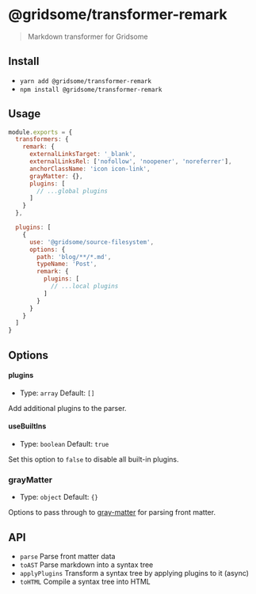 # @gridsome/transformer-remark

> Markdown transformer for Gridsome

## Install
- `yarn add @gridsome/transformer-remark`
- `npm install @gridsome/transformer-remark`

## Usage

```js
module.exports = {
  transformers: {
    remark: {
      externalLinksTarget: '_blank',
      externalLinksRel: ['nofollow', 'noopener', 'noreferrer'],
      anchorClassName: 'icon icon-link',
      grayMatter: {},
      plugins: [
        // ...global plugins
      ]
    }
  },

  plugins: [
    {
      use: '@gridsome/source-filesystem',
      options: {
        path: 'blog/**/*.md',
        typeName: 'Post',
        remark: {
          plugins: [
            // ...local plugins
          ]
        }
      }
    }
  ]
}
```

## Options

#### plugins

- Type: `array` Default: `[]`

Add additional plugins to the parser.

#### useBuiltIns

- Type: `boolean` Default: `true`

Set this option to `false` to disable all built-in plugins.

### grayMatter

- Type: `object` Default: `{}`

Options to pass through to [gray-matter][] for parsing front matter.

## API

- `parse` Parse front matter data 
- `toAST` Parse markdown into a syntax tree
- `applyPlugins` Transform a syntax tree by applying plugins to it (async)
- `toHTML` Compile a syntax tree into HTML

[gray-matter]: https://github.com/jonschlinkert/gray-matter#options
